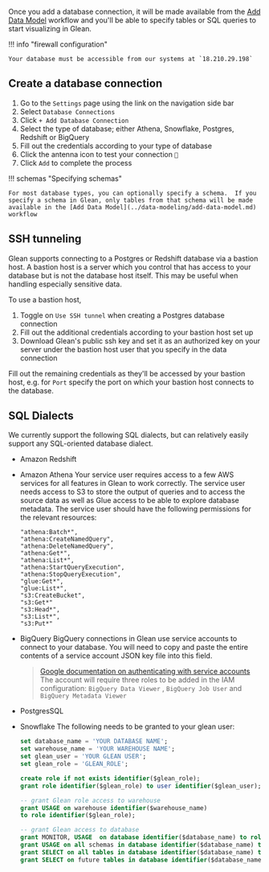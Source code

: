 Once you add a database connection, it will be made available from the [Add Data Model](../data-modeling/add-data-model.md) workflow and you'll be able to specify tables or SQL queries to start visualizing in Glean.

!!! info "firewall configuration"

    Your database must be accessible from our systems at `18.210.29.198`

## Create a database connection

1. Go to the `Settings` page using the link on the navigation side bar
2. Select `Database Connections`
3. Click `+ Add Database Connection`
4. Select the type of database; either Athena, Snowflake, Postgres, Redshift or BigQuery
5. Fill out the credentials according to your type of database
6. Click the antenna icon to test your connection `🗼`
7. Click `Add` to complete the process

!!! schemas "Specifying schemas"

    For most database types, you can optionally specify a schema.  If you specify a schema in Glean, only tables from that schema will be made available in the [Add Data Model](../data-modeling/add-data-model.md)  workflow

## SSH tunneling

Glean supports connecting to a Postgres or Redshift database via a bastion host. A bastion host is a server which you control that has access to your database but is not the database host itself. This may be useful when handling especially sensitive data.

To use a bastion host,

1. Toggle on `Use SSH tunnel` when creating a Postgres database connection
2. Fill out the additional credentials according to your bastion host set up
3. Download Glean's public ssh key and set it as an authorized key on your server under the bastion host user that you specify in the data connection

Fill out the remaining credentials as they'll be accessed by your bastion host, e.g. for `Port` specify the port on which your bastion host connects to the database.

## SQL Dialects

We currently support the following SQL dialects, but can relatively easily support any SQL-oriented database dialect.

- Amazon Redshift
- Amazon Athena
  Your service user requires access to a few AWS services for all features in Glean to work correctly. The service user needs access to S3 to store the output of queries and to access the source data as well as Glue access to be able to explore database metadata.
  The service user should have the following permissions for the relevant resources:
  ```
  "athena:Batch*",
  "athena:CreateNamedQuery",
  "athena:DeleteNamedQuery",
  "athena:Get*",
  "athena:List*",
  "athena:StartQueryExecution",
  "athena:StopQueryExecution",
  "glue:Get*",
  "glue:List*",
  "s3:CreateBucket",
  "s3:Get*"
  "s3:Head*",
  "s3:List*",
  "s3:Put*"
  ```
- BigQuery
  BigQuery connections in Glean use service accounts to connect to your database. You will need to copy and paste the entire contents of a service account JSON key file into this field.
  > [Google documentation on authenticating with service accounts](https://cloud.google.com/bigquery/docs/authentication/service-account-file)
  > The account will require three roles to be added in the IAM configuration: `BigQuery Data Viewer` , `BigQuery Job User` and `BigQuery Metadata Viewer`
- PostgresSQL
- Snowflake
  The following needs to be granted to your glean user:

  ```sql
  set database_name = 'YOUR DATABASE NAME';
  set warehouse_name = 'YOUR WAREHOUSE NAME';
  set glean_user = 'YOUR GLEAN USER';
  set glean_role = 'GLEAN_ROLE';

  create role if not exists identifier($glean_role);
  grant role identifier($glean_role) to user identifier($glean_user);

  -- grant Glean role access to warehouse
  grant USAGE on warehouse identifier($warehouse_name)
  to role identifier($glean_role);

  -- grant Glean access to database
  grant MONITOR, USAGE  on database identifier($database_name) to role identifier($glean_role);
  grant USAGE on all schemas in database identifier($database_name) to role identifier($glean_role);
  grant SELECT on all tables in database identifier($database_name) to role identifier($glean_role);
  grant SELECT on future tables in database identifier($database_name) to role identifier($glean_role);
  ```
